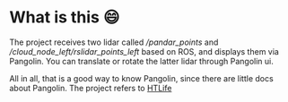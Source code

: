 # What is this :smile:

The project receives two lidar called */pandar_points* and */cloud_node_left/rslidar_points_left* based on ROS, and displays them via Pangolin.
You can translate or rotate the latter lidar through Pangolin ui.

All in all, that is a good way to know Pangolin, since there are little docs about Pangolin. The project refers to [HTLife](https://github.com/HTLife/PangoCloud.git)
